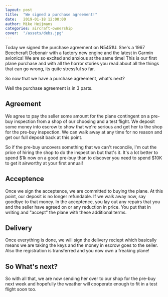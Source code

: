 ```yaml
---
layout: post
title:  "We signed a purchase agreement!"
date:   2019-01-18 12:00:00
author: Mike Heijmans
categories: aircraft-ownership
cover:  "/assets/debs.jpg"
---
```


Today we signed the purchase agreement on N5451U. She's a 1967 Beechcraft Debonair with a factory new engine and the latest in Garmin avionics! We are so excited and anxious at the same time! This is our first plane purchase and with all the horror stories you read about all the things that can go wrong, its quite stressful so far. 

So now that we have a purchase agreement, what's next?

Well the purchase agreement is in 3 parts. 

## Agreement

We agree to pay the seller some amount for the plane contingent on a pre-buy inspection from a shop of our choosing and a test flight. We deposit some money into escrow to show that we're serious and get her to the shop for the pre-buy inspection. We can walk away at any time for no reason and get our full deposit back at this point. 

So if the pre-buy uncovers something that we can't reconcile, I'm out the price of hiring the shop to do the inspection but that's it. It's a lot better to spend $1k now on a good pre-buy than to discover you need to spend $10K to get it airworthy at your first annual!

## Acceptence

Once we sign the acceptence, we are committed to buying the plane. At this point, our deposit is no longer refundable. If we walk away now, say goodbye to that money. In the acceptence, you lay out any repairs that you and the seller have agreed on or any reduction in price. You put that in writing and "accept" the plane with these additional terms.

## Delivery

Once everything is done, we will sign the delivery reciept which basically means we are taking the keys and the money in escrow goes to the seller. Also the registration is transferred and you now own a freaking plane!

## So What's next?

So with all that, we are now sending her over to our shop for the pre-buy next week and hopefully the weather will cooperate enough to fit in a test flight soon too. 
